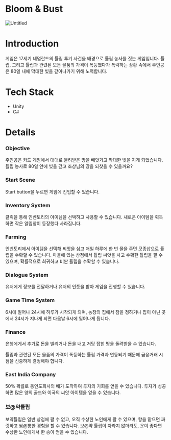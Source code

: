 # Bloom & Bust
![Untitled](https://github.com/user-attachments/assets/8326aeeb-b8dc-4078-b0dd-2953e3f2a4c1)

# Introduction

게임은 17세기 네덜란드의 튤립 투기 사건을 배경으로 튤립 농사를 짓는 게임입니다. 튤립, 그리고 튤립과 관련된 모든 물품의 가격이 폭등했다가 폭락하는 상황 속에서 주인공은 80일 내에 막대한 빚을 갚아나가기 위해 노력합니다.

# Tech Stack

- Unity
- C#

# Details

### Objective

주인공은 카드 게임에서 대대로 물려받은 땅을 빼앗기고 막대한 빚을 지게 되었습니다. 튤립 농사로 80일 안에 빚을 갚고 조상님의 땅을 되찾을 수 있을까요?

### Start Scene
Start button을 누르면 게임에 진입할 수 있습니다. 

### Inventory System

클릭을 통해 인벤토리의 아이템을 선택하고 사용할 수 있습니다. 새로운 아이템을 획득하면 작은 알림창이 등장했다 사라집니다.

### Farming

인벤토리에서 아이템을 선택해 씨앗을 심고 매일 하루에 한 번 물을 주면 모종삽으로 튤립을 수확할 수 있습니다. 마을에 있는 상점에서 튤립 씨앗을 사고 수확한 튤립을 팔 수 있으며, 확률적으로 희귀하고 비싼 튤립을 수확할 수 있습니다.

### Dialogue System

유저에게 정보를 전달하거나 유저의 인풋을 받아 게임을 진행할 수 있습니다.

### Game Time System

6시에 일어나 24시에 하루가 시작되게 되며, 농장의 집에서 잠을 청하거나 집이 아닌 곳에서 24시가 지나게 되면 다음날 6시에 일어나게 됩니다.

### Finance

은행에게서 추가로 돈을 빌리거나 돈을 내고 저당 잡힌 땅을 돌려받을 수 있습니다.

튤립과 관련된 모든 물품의 가격이 폭등하는 튤립 가격과 연동되기 때문에 금융거래 시점을 신중하게 결정해야 합니다.

### East India Company

50% 확률로 동인도회사의 배가 도착하여 투자의 기회를 얻을 수 있습니다. 투자가 성공하면 많은 양의 골드와 이국의 씨앗 아이템을 얻을 수 있습니다.

### 보@약튤립

보약튤립은 일반 상점에 팔 수 없고, 오직 수상한 노인에게 팔 수 있으며, 향을 맡으면 짜릿하고 쌈@뽕한 경험을 할 수 있습니다.
보@약 튤립이 자라지 않더라도, 운이 좋다면 수상한 노인에게서 한 송이 얻을 수 있습니다.
